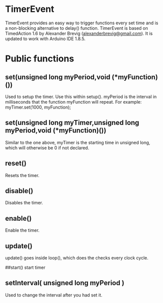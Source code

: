 # TimerEvent
TimerEvent provides an easy way to trigger functions every set time and is a non-blocking alternative to delay() function. TimerEvent is based on TimedAction 1.6 by Alexander Brevig (alexanderbrevig@gmail.com). It is updated to work with Arduino IDE 1.8.5.


# Public functions

## set(unsigned long myPeriod,void (*myFunction)())
Used to setup the timer. Use this within setup(). myPeriod is the interval in milliseconds that the function myFunction will repeat.
For example: myTimer.set(1000, myFunction);

## set(unsigned long myTimer,unsigned long myPeriod,void (*myFunction)())
Similar to the one above, myTimer is the starting time in unsigned long, which will otherwise be 0 if not declared.

## reset()
Resets the timer.

## disable()
Disables the timer.

## enable()
Enable the timer.

## update()
update() goes inside loop(), which does the checks every clock cycle.

##start()
start timer

## setInterval( unsigned long myPeriod )
Used to change the interval after you had set it.
